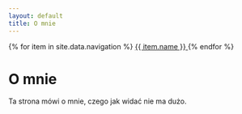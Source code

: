 ```yaml
---
layout: default
title: O mnie
---
```

<nav>
  {% for item in site.data.navigation %}
    <a href="{{ item.link }}" {% if page.url == item.link %}style="color: red;"{% endif %}>
      {{ item.name }}
    </a>
  {% endfor %}
</nav>

# O mnie

Ta strona mówi o mnie, czego jak widać nie ma dużo.